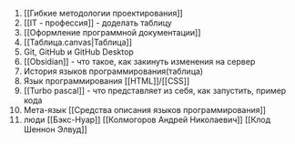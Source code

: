 1. [[Гибкие методологии проектирования]]
2. [[IT - профессия]] - доделать таблицу
3. [[Оформление программной документации]]
4. [[Таблица.canvas|Таблица]]
5. Git, GitHub и GitHub Desktop
6. [[Obsidian]] - что такое, как закинуть изменения на сервер
7. История языков программирования(таблица)
8. Язык программирования [[HTML]]/[[CSS]]
9. [[Turbo pascal]] - что представляет из себя, как запустить, пример кода
10. Мета-язык [[Средства описания языков программирования]]
11. люди [[Бэкс-Нуар]] [[Колмогоров Андрей Николаевич]] [[Клод Шеннон Элвуд]]